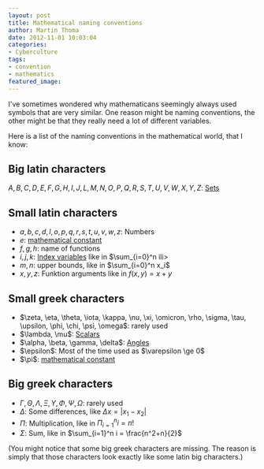```yaml
---
layout: post
title: Mathematical naming conventions
author: Martin Thoma
date: 2012-11-01 10:03:04
categories: 
- Cyberculture
tags: 
- convention
- mathematics
featured_image: 
---
```

I've sometimes wondered why mathematicans seemingly always used symbols that
are very similar. One reason might be naming  conventions, the other might be
that they really need a lot of different variables.

Here is a list of the naming conventions in the mathematical world, that I
know:

## Big latin characters
$A, B, C, D, E, F, G, H, I, J, L, M, N, O, P, Q, R, S, T, U, V, W, X, Y, Z$:
[Sets](http://en.wikipedia.org/wiki/Set_(mathematics))

## Small latin characters

* $a, b, c, d, l, o, p, q, r, s, t, u, v, w, z$: Numbers
* $e$: [mathematical constant](http://en.wikipedia.org/wiki/E_(mathematical_constant))
* $f, g, h$: name of functions
* $i,j,k$: [Index variables](http://en.wikipedia.org/wiki/Index#Mathematics) like in $\sum_{i=0}^n ili>
* $m, n$: upper bounds, like in $\sum_{i=0}^n x_i$
* $x, y, z$: Funktion arguments like in $f(x,y) = x + y$

## Small greek characters
<ul>
  <li>$\zeta, \eta, \theta, \iota, \kappa, \nu, \xi, \omicron, \rho, \sigma, \tau, \upsilon, \phi, \chi, \psi, \omega$: rarely used</li>
  <li>$\lambda, \mu$: <a href="http://en.wikipedia.org/wiki/Scalar_(mathematics)">Scalars</a></li>
  <li>$\alpha, \beta, \gamma, \delta$: <a href="http://en.wikipedia.org/wiki/Angle">Angles</a></li>
  <li>$\epsilon$: Most of the time used as $\varepsilon \ge 0$</li>
  <li>$\pi$: <a href="http://en.wikipedia.org/wiki/Pi">mathematical constant</a></li>
</ul>

## Big greek characters

* $\Gamma, \Theta, \Lambda, \Xi, \Upsilon, \Phi, \Psi, \Omega$: rarely used
* $\Delta$: Some differences, like $\Delta x = |x_1 - x_2|$
* $\Pi$: Multiplication, like in $\Pi_{i=1}^n i = n!$
* $\Sigma$: Sum, like in $\sum_{i=1}^n i = \frac{n^2+n}{2}$

(You might notice that some big greek characters are missing. The reason is
simply that those characters look exactly like some latin big characters.)
